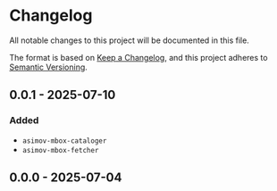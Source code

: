 # Changelog

All notable changes to this project will be documented in this file.

The format is based on [Keep a Changelog](https://keepachangelog.com/en/1.0.0/),
and this project adheres to [Semantic Versioning](https://semver.org/spec/v2.0.0.html).

## 0.0.1 - 2025-07-10
### Added
- `asimov-mbox-cataloger`
- `asimov-mbox-fetcher`

## 0.0.0 - 2025-07-04
